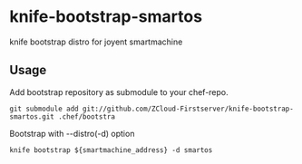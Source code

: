 knife-bootstrap-smartos
=======================

knife bootstrap distro for joyent smartmachine

Usage
---

Add bootstrap repository as submodule to your chef-repo.

`git submodule add git://github.com/ZCloud-Firstserver/knife-bootstrap-smartos.git .chef/bootstra`

Bootstrap with --distro(-d) option

`knife bootstrap ${smartmachine_address} -d smartos`
